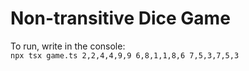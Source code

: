 # Non-transitive Dice Game
To run, write in the console:\
`npx tsx game.ts 2,2,4,4,9,9 6,8,1,1,8,6 7,5,3,7,5,3`
